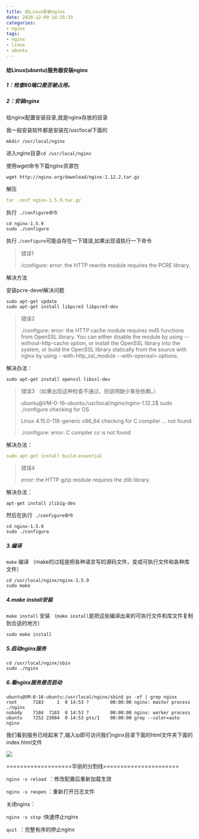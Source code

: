 ```yaml
---
title: 给Linux安装nginx
date: 2020-12-09 14:25:33
categories:
- nginx
tags:
- nginx
- linux
- ubuntu
---
```


#### 给Linux(ubuntu)服务器安装nginx

##### 1：检查80端口是否被占用。
##### 2：安装nginx

给nginx配置安装目录,就是nginx存放的目录

我一般安装软件都是安装在/usr/local下面的

```
mkdir /usr/local/nginx
```

进入nginx目录`cd /usr/local/nginx`

使用wget命令下载nginx资源包

```
wget http://nginx.org/download/nginx-1.12.2.tar.gz
```

解压

```yaml
tar -zxvf nginx-1.5.9.tar.gz
```


执行` ./configure命令`

```
cd nginx-1.5.9
sudo ./configure
```

执行`./configure`可能会存在一下错误,如果出现请执行一下命令

>错误1
>
>/configure: error: the HTTP rewrite module requires the PCRE library.

解决方法

安装pcre-devel解决问题

```
sudo apt-get update
sudo apt-get install libpcre3 libpcre3-dev
```

>错误2
>
>./configure: error: the HTTP cache module requires md5 functions
from OpenSSL library. You can either disable the module by using
--without-http-cache option, or install the OpenSSL library into the system,
or build the OpenSSL library statically from the source with nginx by using
>--with-http_ssl_module --with-openssl=<path> options.

解决办法：

```
sudo apt-get install openssl libssl-dev
```

>错误3 （如果出现这种检查不通过，则说明缺少某些依赖。）
>
> ubuntu@VM-0-16-ubuntu:/usr/local/nginx/nginx-1.12.2$ sudo ./configure 
> checking for OS
>
> Linux 4.15.0-118-generic x86_64
> checking for C compiler ... not found
>
> ./configure: error: C compiler cc is not found

解决办法：

```yaml
sudo apt-get install build-essential
```

>错误4
>
>error: the HTTP gzip module requires the zlib library.

解决办法：

```
apt-get install zlib1g-dev
```


然后在执行` ./configure命令`

```
cd nginx-1.5.9
sudo ./configure
```

##### 3.编译

`make` 编译 （make的过程是把各种语言写的源码文件，变成可执行文件和各种库文件）

```
cd /usr/local/nginx/nginx-1.5.9
sudo make
```

##### 4.make install安装

`make install` 安装 （`make install`是把这些编译出来的可执行文件和库文件复制到合适的地方）

```
sudo make install
```

##### 5.启动nginx服务

```
cd /usr/local/nginx/sbin
sudo ./nginx
```
##### 6.看nginx服务是否启动

```
ubuntu@VM-0-16-ubuntu:/usr/local/nginx/sbin$ ps -ef | grep nginx
root      7183     1  0 14:53 ?        00:00:00 nginx: master process ./nginx
nobody    7184  7183  0 14:53 ?        00:00:00 nginx: worker process
ubuntu    7252 23084  0 14:53 pts/1    00:00:00 grep --color=auto nginx
```

我们看到服务已经起来了,输入ip即可访问我们nginx目录下面的html文件夹下面的index.html文件

![](https://cdn.jsdelivr.net/gh/Naruto-1996/picture/images/20201209145642.png)

===================华丽的分割线======================

`nginx -s reload `：修改配置后重新加载生效

`nginx -s reopen` ：重新打开日志文件

关闭nginx：

`nginx -s stop` :快速停止nginx

`quit `：完整有序的停止nginx
